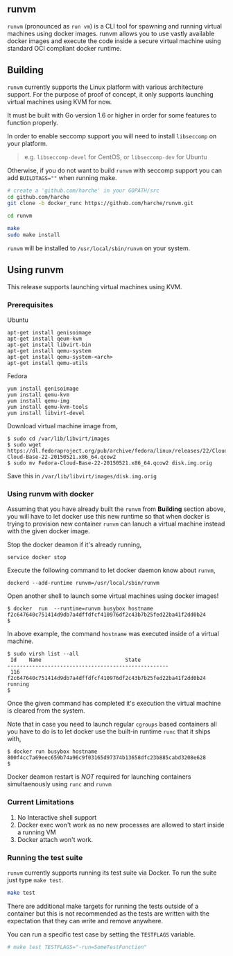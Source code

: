 ## runvm

`runvm` (pronounced as `run vm`) is a CLI tool for spawning and running virtual machines using docker images. runvm 
allows you to use vastly available docker images and execute the code inside a secure virtual machine using 
standard OCI compliant docker runtime. 

## Building

`runvm` currently supports the Linux platform with various architecture support. For the purpose 
of proof of concept, it only supports launching virtual machines using KVM for now.

It must be built with Go version 1.6 or higher in order for some features to function properly.

In order to enable seccomp support you will need to install `libseccomp` on your platform.
> e.g. `libseccomp-devel` for CentOS, or `libseccomp-dev` for Ubuntu

Otherwise, if you do not want to build `runvm` with seccomp support you can add `BUILDTAGS=""` when running make.

```bash
# create a 'github.com/harche' in your GOPATH/src
cd github.com/harche
git clone -b docker_runc https://github.com/harche/runvm.git

cd runvm

make
sudo make install
```

`runvm` will be installed to `/usr/local/sbin/runvm` on your system.



## Using runvm

This release supports launching virtual machines using KVM.

### Prerequisites

Ubuntu
```
apt-get install genisoimage
apt-get install qeum-kvm
apt-get install libvirt-bin
apt-get install qemu-system 
apt-get install qemu-system-<arch>
apt-get install qemu-utils
```

Fedora
```
yum install genisoimage
yum install qemu-kvm
yum install qemu-img
yum install qemu-kvm-tools
yum install libvirt-devel
```

Download virtual machine image from,
```
$ sudo cd /var/lib/libvirt/images   
$ sudo wget https://dl.fedoraproject.org/pub/archive/fedora/linux/releases/22/Cloud/x86_64/Images/Fedora-Cloud-Base-22-20150521.x86_64.qcow2
$ sudo mv Fedora-Cloud-Base-22-20150521.x86_64.qcow2 disk.img.orig
```
Save this in `/var/lib/libvirt/images/disk.img.orig`


### Using runvm with docker

Assuming that you have already built the `runvm` from **Building** section above, you will have to let docker 
use this new runtime so that when docker is trying to provision new container `runvm` can lanuch a virtual 
machine instead with the given docker image.

Stop the docker deamon if it's already running,
```
service docker stop
```

Execute the following command to let docker daemon know about `runvm`,
```
dockerd --add-runtime runvm=/usr/local/sbin/runvm
```

Open another shell to launch some virtual machines using docker images!

```
$ docker  run  --runtime=runvm busybox hostname
f2c647640c751414d9db7a4dffdfcf410976df2c43b7b25fed22ba41f2dd0b24
$ 
```
In above example, the command `hostname` was executed inside of a virtual machine.

```
$ sudo virsh list --all 
 Id    Name                           State
----------------------------------------------------
 116   f2c647640c751414d9db7a4dffdfcf410976df2c43b7b25fed22ba41f2dd0b24 running
$ 
```
Once the given command has completed it's execution the virtual machine is cleared 
from the system.

Note that in case you need to launch regular `cgroups` based containers all you have 
to do is to let docker use the built-in runtime `runc` that it ships with,

```
$ docker run busybox hostname
800f4cc7a69eec659b74a96c9f03165d97374b13658dfc23b885cabd3208e628
$ 
```
Docker deamon restart is *NOT* required for launching containers simultaenously using
`runc` and `runvm`


### Current Limitations
1. No Interactive shell support
2. Docker exec won't work as no new processes are allowed to start inside a running VM
3. Docker attach won't work.

### Running the test suite

`runvm` currently supports running its test suite via Docker.
To run the suite just type `make test`.

```bash
make test
```

There are additional make targets for running the tests outside of a container but this is not recommended as the tests are written with the expectation that they can write and remove anywhere.

You can run a specific test case by setting the `TESTFLAGS` variable.

```bash
# make test TESTFLAGS="-run=SomeTestFunction"
```
